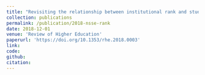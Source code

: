```yaml
---
title: "Revisiting the relationship between institutional rank and student engagement"
collection: publications
permalink: /publication/2018-nsse-rank
date: 2018-12-01
venue: 'Review of Higher Education'
paperurl: 'https://doi.org/10.1353/rhe.2018.0003'
link: 
code: 
github: 
citation:
---
```

